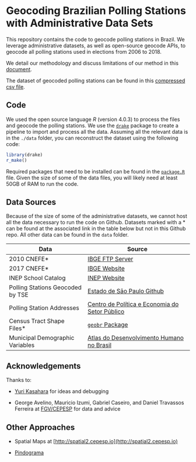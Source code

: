 # Geocoding Brazilian Polling Stations with Administrative Data Sets

This repository contains the code to geocode polling stations in Brazil.
We leverage administrative datasets, as well as open-source geocode APIs, to geocode all polling stations used in elections from 2006 to 2018.

We detail our methodology and discuss limitations of our method in this [document](https://rawcdn.githack.com/fdhidalgo/geocode_br_polling_stations/f701cfe790128ed4d62967258336dc71ab769c4c/doc/geocode_polling_stations/geocode_polling_stations.html).

The dataset of geocoded polling stations can be found in this [compressed csv file](./geocoded_polling_stations.csv.gz).

## Code

We used the open source language *R* (version 4.0.3) to process the files and geocode the polling stations.
We use the [`drake`](https://github.com/ropensci/drake) package to create a pipeline to import and process all the data.
Assuming all the relevant data is in the `./data` folder, you can reconstruct the dataset using the following code:

``` r
library(drake)
r_make()
```

Required packages that need to be installed can be found in the [`package.R`](./packages.R) file.
Given the size of some of the data files, you will likely need at least 50GB of RAM to run the code.


## Data Sources

Because of the size of some of the administrative datasets, we cannot host all the data necessary to run the code on Github.
Datasets marked with a \* can be found at the associated link in the table below but not in this Github repo.
All other data can be found in the `data` folder.

| Data                             | Source                                                                                                                                                                                                 |
|----------------------------------|--------------------------------------------------------------------------------------------------------------------------------------------------------------------------------------------------------|
| 2010 CNEFE\*                     | [IBGE FTP Server](ftp://ftp.ibge.gov.br/Censos/Censo_Demografico_2010/Cadastro_Nacional_de_Enderecos_Fins_Estatisticos/)                                                                               |
| 2017 CNEFE\*                     | [IBGE Website](https://www.ibge.gov.br/estatisticas/economicas/agricultura-e-pecuaria/21814-2017-censo-agropecuario.html?edicao=23751&t=resultados)                                                    |
| INEP School Catalog              | [INEP Website](https://inepdata.inep.gov.br/analytics/saw.dll?dashboard&NQUser=inepdata&NQPassword=Inep2014&PortalPath=%2Fshared%2FCenso%20da%20Educação%20Básica%2F_portal%2FCatálogo%20de%20Escolas) |
| Polling Stations Geocoded by TSE | [Estado de Sāo Paulo Github](https://github.com/estadao/como-votou-sua-vizinhanca/blob/master/data/locais/local-votacao-08-08-2018.csv)                                                                |
| Polling Station Addresses        | [Centro de Política e Economia do Setor Público](https://www.cepespdata.io)                                                                                                                            |
| Census Tract Shape Files\*       | [`geobr` Package](https://github.com/ipeaGIT/geobr)                                                                                                                                                    |
| Municipal Demographic Variables  | [Atlas do Desenvolvimento Humano no Brasil](http://www.atlasbrasil.org.br)                                                                                                                             |

## Acknowledgements 

Thanks to:

-   [Yuri Kasahara](https://www.researchgate.net/profile/Yuri_Kasahara2) for ideas and debugging

-   George Avelino, Mauricio Izumi, Gabriel Caseiro, and Daniel Travassos Ferreira at [FGV/CEPESP](https://www.cepespdata.io) for data and advice

## Other Approaches

-   Spatial Maps at [http://spatial2.cepesp.io](http://spatial2.cepesp.io)

-   [Pindograma](https://github.com/pindograma/mapa)

